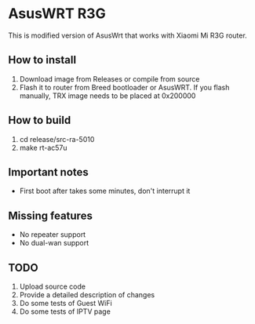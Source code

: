 # AsusWRT R3G
This is modified version of AsusWrt that works with Xiaomi Mi R3G router.

## How to install
1. Download image from Releases or compile from source
2. Flash it to router from Breed bootloader or AsusWRT. If you flash manually, TRX image needs to be placed at 0x200000

## How to build
1. cd release/src-ra-5010
2. make rt-ac57u

## Important notes
- First boot after takes some minutes, don't interrupt it

## Missing features
- No repeater support
- No dual-wan support

## TODO
1. Upload source code
2. Provide a detailed description of changes
3. Do some tests of Guest WiFi
4. Do some tests of IPTV page
